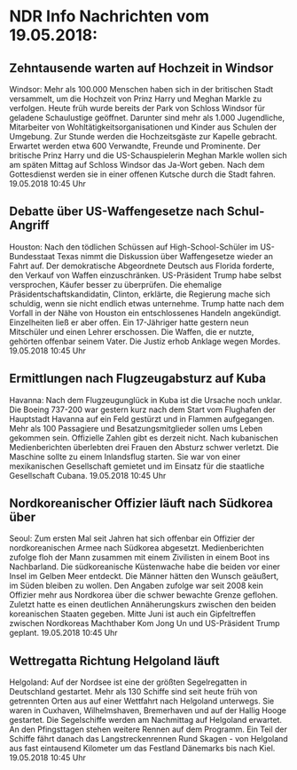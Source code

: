 # NDR Info Nachrichten vom 19.05.2018:


## Zehntausende warten auf Hochzeit in Windsor
Windsor:	Mehr als 100.000 Menschen haben sich in der britischen Stadt versammelt, um die Hochzeit von Prinz Harry und Meghan Markle zu verfolgen. Heute früh wurde bereits der Park von Schloss Windsor für geladene Schaulustige geöffnet. Darunter sind mehr als 1.000 Jugendliche, Mitarbeiter von Wohltätigkeitsorganisationen und Kinder aus Schulen der Umgebung. Zur Stunde werden die Hochzeitsgäste zur Kapelle gebracht. Erwartet werden etwa 600 Verwandte, Freunde und Prominente. Der britische Prinz Harry und die US-Schauspielerin Meghan Markle wollen sich am späten Mittag auf Schloss Windsor das Ja-Wort geben. Nach dem Gottesdienst werden sie in einer offenen Kutsche durch die Stadt fahren. 19.05.2018 10:45 Uhr 

## Debatte über US-Waffengesetze nach Schul-Angriff
Houston: Nach den tödlichen Schüssen auf High-School-Schüler im US-Bundesstaat Texas nimmt die Diskussion über Waffengesetze wieder an Fahrt auf. Der demokratische Abgeordnete Deutsch aus Florida forderte, den Verkauf von Waffen einzuschränken. US-Präsident Trump habe selbst versprochen, Käufer besser zu überprüfen. Die ehemalige Präsidentschaftskandidatin, Clinton, erklärte, die Regierung mache sich schuldig, wenn sie nicht endlich etwas unternehme. Trump hatte nach dem Vorfall in der Nähe von Houston ein entschlossenes Handeln angekündigt. Einzelheiten ließ er aber offen. Ein 17-Jähriger hatte gestern neun Mitschüler und einen Lehrer erschossen. Die Waffen, die er nutzte, gehörten offenbar seinem Vater. Die Justiz erhob Anklage wegen Mordes. 19.05.2018 10:45 Uhr 

## Ermittlungen nach Flugzeugabsturz auf Kuba
Havanna: Nach dem Flugzeugunglück in Kuba ist die Ursache noch unklar. Die Boeing 737-200 war gestern kurz nach dem Start vom Flughafen der Hauptstadt Havanna auf ein Feld gestürzt und in Flammen aufgegangen. Mehr als 100 Passagiere und Besatzungsmitglieder sollen ums Leben gekommen sein. Offizielle Zahlen gibt es derzeit nicht. Nach kubanischen Medienberichten überlebten drei Frauen den Absturz schwer verletzt. Die Maschine sollte zu einem Inlandsflug starten. Sie war von einer mexikanischen Gesellschaft gemietet und im Einsatz für die staatliche Gesellschaft Cubana. 19.05.2018 10:45 Uhr 

## Nordkoreanischer Offizier läuft nach Südkorea über
Seoul: Zum ersten Mal seit Jahren hat sich offenbar ein Offizier der nordkoreanischen Armee nach Südkorea abgesetzt. Medienberichten zufolge floh der Mann zusammen mit einem Zivilisten in einem Boot ins Nachbarland. Die südkoreanische Küstenwache habe die beiden vor einer Insel im Gelben Meer entdeckt. Die Männer hätten den Wunsch geäußert, im Süden bleiben zu wollen. Den Angaben zufolge war seit 2008 kein Offizier mehr aus Nordkorea über die schwer bewachte Grenze geflohen. Zuletzt hatte es einen deutlichen Annäherungskurs zwischen den beiden koreanischen Staaten gegeben. Mitte Juni ist auch ein Gipfeltreffen zwischen Nordkoreas Machthaber Kom Jong Un und US-Präsident Trump geplant. 19.05.2018 10:45 Uhr 

## Wettregatta Richtung Helgoland läuft
Helgoland: Auf der Nordsee ist eine der größten Segelregatten in Deutschland gestartet. Mehr als 130 Schiffe sind seit heute früh von getrennten Orten aus auf einer Wettfahrt nach Helgoland unterwegs. Sie waren in Cuxhaven, Wilhelmshaven, Bremerhaven und auf der Hallig Hooge gestartet. Die Segelschiffe werden am Nachmittag auf Helgoland erwartet. An den Pfingsttagen stehen weitere Rennen auf dem Programm. Ein Teil der Schiffe fährt danach das Langstreckenrennen Rund Skagen - von Helgoland aus fast eintausend Kilometer um das Festland Dänemarks bis nach Kiel. 19.05.2018 10:45 Uhr 
